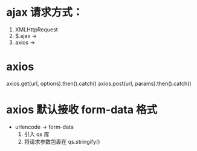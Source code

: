 # ajax 请求方式：
1. XMLHttpRequest
2. $.ajax -> 
3. axios  -> 


# axios 
axios.get(url, options).then().catch()
axios.post(url, params).then().catch()

# axios 默认接收 form-data 格式
- urlencode -> form-data
  1. 引入 qs 库
  2. 将请求参数包裹在 qs.stringify()